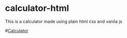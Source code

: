 # calculator-html
This is a calculator made using plain html css and vanila js

#[Calculator](https://sumaanyu-nayak.github.io/calculator-html/)
